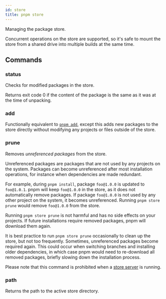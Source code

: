 ```yaml
---
id: store
title: pnpm store
---
```


Managing the package store.

Concurrent operations on the store are supported, so it's safe to mount the store from a shared drive into multiple builds at the same time.

## Commands

### status

Checks for modified packages in the store.

Returns exit code 0 if the content of the package is the same as it was at the
time of unpacking.

### add

Functionally equivalent to [`pnpm add`], except this adds new packages to the
store directly without modifying any projects or files outside of the store.

[`pnpm add`]: ./add.md

### prune

Removes _unreferenced packages_ from the store.

Unreferenced packages are packages that are not used by any projects on the
system. Packages can become unreferenced after most installation operations, for
instance when dependencies are made redundant.

For example, during `pnpm install`, package `foo@1.0.0` is updated to
`foo@1.0.1`. pnpm will keep `foo@1.0.0` in the store, as it does not
automatically remove packages. If package `foo@1.0.0` is not used by any other
project on the system, it becomes unreferenced. Running `pnpm store prune` would
remove `foo@1.0.0` from the store.

Running `pnpm store prune` is not harmful and has no side effects on your
projects. If future installations require removed packages, pnpm will download
them again.

It is best practice to run `pnpm store prune` occasionally to clean up the
store, but not too frequently. Sometimes, unreferenced packages become required
again. This could occur when switching branches and installing older
dependencies, in which case pnpm would need to re-download all removed packages,
briefly slowing down the installation process.

Please note that this command is prohibited when a [store server] is running.

[store server]: ./server.md

### path

Returns the path to the active store directory.
